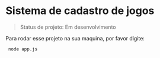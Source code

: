 # Sistema de cadastro de jogos

> Status de projeto: Em desenvolvimento

Para rodar esse projeto na sua maquina, por favor digite:

```
 node app.js
```
